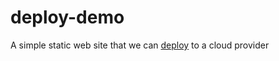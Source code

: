# deploy-demo
A simple static web site that we can [deploy](https://drive.google.com/open?id=15nhAWCCpLncCUC8w1TE6AT79Teb5su2bEnTWdbYlUn8) to a cloud provider
